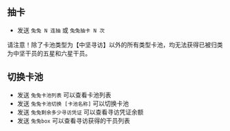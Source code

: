 ## 抽卡

- 发送 `兔兔 N 连抽` 或 `兔兔抽卡 N 次`

请注意！除了卡池类型为【中坚寻访】以外的所有类型卡池，均无法获得已被归类为中坚干员的五星和六星干员。

## 切换卡池

- 发送 `兔兔卡池列表` 可以查看卡池列表
- 发送 `兔兔卡池切换 [卡池名称]` 可以切换卡池
- 发送 `兔兔剩余多少寻访凭证` 可以查看寻访凭证余额
- 发送 `兔兔box` 可以查看寻访获得的干员列表
